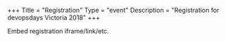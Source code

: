 +++
Title = "Registration"
Type = "event"
Description = "Registration for devopsdays Victoria 2018"
+++

<div style="width:100%; text-align:left;">

Embed registration iframe/link/etc.
</div></div>
</div>
